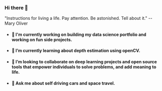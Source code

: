 ### Hi there 👋
"Instructions for living a life. Pay attention. Be astonished. Tell about it." -- Mary Oliver 

* #### 🔭 I'm currently working on building my data science portfolio and working on fun side projects.

* #### 🌱 I’m currently learning about depth estimation using openCV.

* #### 👯 I’m looking to collaborate on deep learning projects and open source tools that empower individuals to solve problems, and add meaning to life.

* #### 💬 Ask me about self driving cars and space travel.

